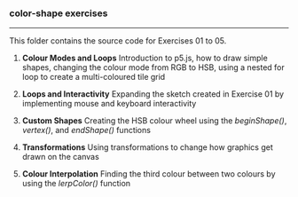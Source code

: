 ### color-shape exercises
---
This folder contains the source code for Exercises 01 to 05.

1. **Colour Modes and Loops**
Introduction to p5.js, how to draw simple shapes, changing the colour mode from RGB to HSB, using a nested for loop to create a multi-coloured tile grid

2. **Loops and Interactivity**
Expanding the sketch created in Exercise 01 by implementing mouse and keyboard interactivity

3. **Custom Shapes**
Creating the HSB colour wheel using the *beginShape()*, *vertex()*, and *endShape()* functions

4. **Transformations**
Using transformations to change how graphics get drawn on the canvas

5. **Colour Interpolation**
Finding the third colour between two colours by using the *lerpColor()* function